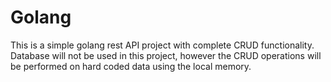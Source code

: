 # Golang

This is a simple golang rest API project with complete CRUD functionality.
Database will not be used in this project, however the CRUD operations will be performed on hard coded data using the local memory.
